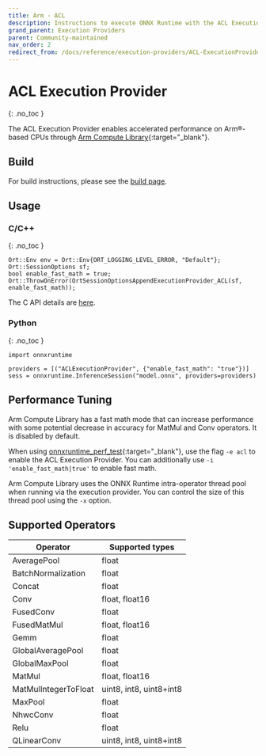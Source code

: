```yaml
---
title: Arm - ACL
description: Instructions to execute ONNX Runtime with the ACL Execution Provider
grand_parent: Execution Providers
parent: Community-maintained
nav_order: 2
redirect_from: /docs/reference/execution-providers/ACL-ExecutionProvider
---
```


# ACL Execution Provider
{: .no_toc }

The ACL Execution Provider enables accelerated performance on Arm®-based CPUs through [Arm Compute Library](https://github.com/ARM-software/ComputeLibrary){:target="_blank"}.


## Build
For build instructions, please see the [build page](../../build/eps.md#arm-compute-library).

## Usage
### C/C++
{: .no_toc }

```
Ort::Env env = Ort::Env{ORT_LOGGING_LEVEL_ERROR, "Default"};
Ort::SessionOptions sf;
bool enable_fast_math = true;
Ort::ThrowOnError(OrtSessionOptionsAppendExecutionProvider_ACL(sf, enable_fast_math));
```
The C API details are [here](../../get-started/with-c.html).

### Python
{: .no_toc }

```
import onnxruntime

providers = [("ACLExecutionProvider", {"enable_fast_math": "true"})]
sess = onnxruntime.InferenceSession("model.onnx", providers=providers)
```

## Performance Tuning
Arm Compute Library has a fast math mode that can increase performance with some potential decrease in accuracy for MatMul and Conv operators. It is disabled by default.

When using [onnxruntime_perf_test](https://github.com/microsoft/onnxruntime/tree/main/onnxruntime/test/perftest){:target="_blank"}, use the flag `-e acl` to enable the ACL Execution Provider.  You can additionally use `-i 'enable_fast_math|true'` to enable fast math.

Arm Compute Library uses the ONNX Runtime intra-operator thread pool when running via the execution provider. You can control the size of this thread pool using the `-x` option.

## Supported Operators

|Operator|Supported types|
|---|---|
|AveragePool|float|
|BatchNormalization|float|
|Concat|float|
|Conv|float, float16|
|FusedConv|float|
|FusedMatMul|float, float16|
|Gemm|float|
|GlobalAveragePool|float|
|GlobalMaxPool|float|
|MatMul|float, float16|
|MatMulIntegerToFloat|uint8, int8, uint8+int8|
|MaxPool|float|
|NhwcConv|float|
|Relu|float|
|QLinearConv|uint8, int8, uint8+int8|
